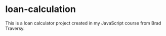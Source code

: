 # loan-calculation
This is a loan calculator project created in my JavaScript course from Brad Traversy.
